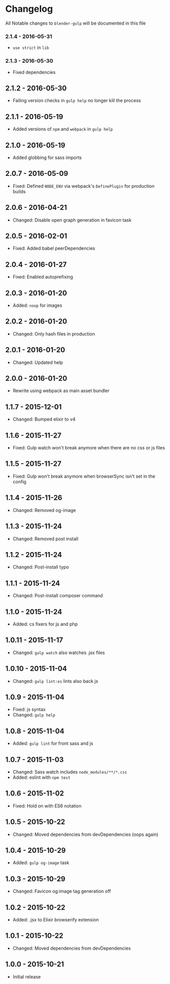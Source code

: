 # Changelog

All Notable changes to `blender-gulp` will be documented in this file

### 2.1.4 - 2016-05-31
- `use strict` in `lib`

### 2.1.3 - 2016-05-30
- Fixed dependencies

## 2.1.2 - 2016-05-30
- Failing version checks in `gulp help` no longer kill the process

## 2.1.1 - 2016-05-19
- Added versions of `npm` and `webpack` in `gulp help`

## 2.1.0 - 2016-05-19
- Added globbing for sass imports

## 2.0.7 - 2016-05-09
- Fixed: Defined `NODE_ENV` via webpack's `DefinePlugin` for production builds

## 2.0.6 - 2016-04-21
- Changed: Disable open graph generation in favicon task

## 2.0.5 - 2016-02-01
- Fixed: Added babel peerDependencies

## 2.0.4 - 2016-01-27
- Fixed: Enabled autoprefixing

## 2.0.3 - 2016-01-20
- Added: `noop` for images

## 2.0.2 - 2016-01-20
- Changed: Only hash files in production

## 2.0.1 - 2016-01-20
- Changed: Updated help

## 2.0.0 - 2016-01-20
- Rewrite using webpack as main asset bundler

## 1.1.7 - 2015-12-01
- Changed: Bumped elixir to v4

## 1.1.6 - 2015-11-27
- Fixed: Gulp watch won't break anymore when there are no css or js files

## 1.1.5 - 2015-11-27
- Fixed: Gulp won't break anymore when browserSync isn't set in the config

## 1.1.4 - 2015-11-26
- Changed: Removed og-image

## 1.1.3 - 2015-11-24
- Changed: Removed post install

## 1.1.2 - 2015-11-24
- Changed: Post-install typo

## 1.1.1 - 2015-11-24
- Changed: Post-install composer command

## 1.1.0 - 2015-11-24
- Added: cs fixers for js and php

## 1.0.11 - 2015-11-17
- Changed: `gulp watch` also watches .jsx files

## 1.0.10 - 2015-11-04
- Changed: `gulp lint:es` lints also back js

## 1.0.9 - 2015-11-04
- Fixed: js syntax
- Changed: `gulp help`

## 1.0.8 - 2015-11-04
- Added: `gulp lint` for front sass and js

## 1.0.7 - 2015-11-03
- Changed: Sass watch includes `node_modules/**/*.css`
- Added: eslint with `npm test`

## 1.0.6 - 2015-11-02
- Fixed: Hold on with ES6 notation

## 1.0.5 - 2015-10-22
- Changed: Moved dependencies from devDependencies (oops again)

## 1.0.4 - 2015-10-29
- Added: `gulp og-image` task

## 1.0.3 - 2015-10-29
- Changed: Favicon og:image tag generation off

## 1.0.2 - 2015-10-22
- Added: .jsx to Elixir browserify extension

## 1.0.1 - 2015-10-22
- Changed: Moved dependencies from devDependencies

## 1.0.0 - 2015-10-21
- Initial release
